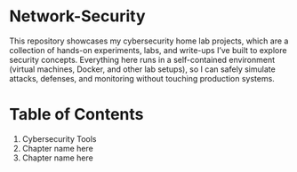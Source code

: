 # Network-Security

This repository showcases my cybersecurity home lab projects, which are a collection of hands-on experiments, labs, and write-ups I’ve built to explore security concepts. Everything here runs in a self-contained environment (virtual machines, Docker, and other lab setups), so I can safely simulate attacks, defenses, and monitoring without touching production systems.


# Table of Contents
1. Cybersecurity Tools
2. Chapter name here
3. Chapter name here
